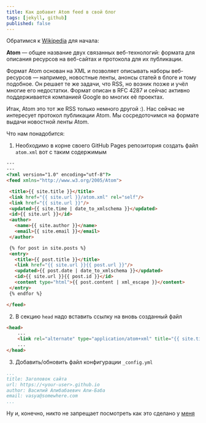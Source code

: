 ```yaml
---
title: Как добавит Atom feed в свой блог
tags: [jekyll, github]
published: false
---
```

Обратимся к [Wikipedia](https://ru.wikipedia.org/wiki/Atom) для начала:

**Atom** — общее название двух связанных веб-технологий: формата для описания ресурсов на веб-сайтах и протокола для их публикации.

Формат Atom основан на XML и позволяет описывать наборы веб-ресурсов — например, новостные ленты, анонсы статей в блоге и тому подобное. Он решает те же задачи, что RSS, но возник позже и учёл многие его недостатки. Формат описан в RFC 4287 и сейчас активно поддерживается компанией Google во многих её проектах.

Итак, Atom это тот же RSS только немного другой :). Нас сейчас не интересует протокол публикации Atom. Мы сосредоточимся на формате выдачи новостной ленты Atom.

<!-- more -->

Что нам понадобится:

1. Необходимо в корне своего GitHub Pages репозитория создать файл ```atom.xml``` вот с таким содержимым
```HTML
---
---
<?xml version="1.0" encoding="utf-8"?>
<feed xmlns="http://www.w3.org/2005/Atom">

 <title>{{ site.title }}</title>
 <link href="{{ site.url }}/atom.xml" rel="self"/>
 <link href="{{ site.url }}"/>
 <updated>{{ site.time | date_to_xmlschema }}</updated>
 <id>{{ site.url }}</id>
 <author>
   <name>{{ site.author }}</name>
   <email>{{ site.email }}</email>
 </author>

 {% for post in site.posts %}
 <entry>
   <title>{{ post.title }}</title>
   <link href="{{ site.url }}{{ post.url }}"/>
   <updated>{{ post.date | date_to_xmlschema }}</updated>
   <id>{{ site.url }}{{ post.id }}</id>
   <content type="html">{{ post.content | xml_escape }}</content>
 </entry>
 {% endfor %}

</feed>
```
2. В секцию ```head``` надо вставить ссылку на вновь созданный файл
```HTML
<head>
    ...
    <link rel="alternate" type="application/atom+xml" title="{{ site.title }}" href="/atom.xml">
    ...
</head>
```
3. Добавить/обновить файл конфигурации ```_config.yml```
```YAML
...
title: Заголовок сайта
url: https://<your-user>.github.io
author: Василий Алибабаевич Али-Баба
email: vasya@somewhere.com
...
```

Ну и, конечно, никто не запрещает посмотреть как это сделано у [меня](https://github.com/fomich0ff/fomich0ff.github.io)
